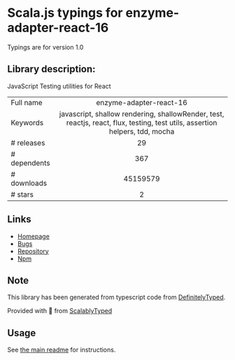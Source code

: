 
# Scala.js typings for enzyme-adapter-react-16

Typings are for version 1.0

## Library description:
JavaScript Testing utilities for React

|                    |                 |
| ------------------ | :-------------: |
| Full name          | enzyme-adapter-react-16 |
| Keywords           | javascript, shallow rendering, shallowRender, test, reactjs, react, flux, testing, test utils, assertion helpers, tdd, mocha |
| # releases         | 29 |
| # dependents       | 367 |
| # downloads        | 45159579 |
| # stars            | 2 |

## Links
- [Homepage](http://airbnb.io/enzyme/)
- [Bugs](https://github.com/airbnb/enzyme/issues)
- [Repository](https://github.com/airbnb/enzyme)
- [Npm](https://www.npmjs.com/package/enzyme-adapter-react-16)
    


## Note
This library has been generated from typescript code from [DefinitelyTyped](https://definitelytyped.org).

Provided with :purple_heart: from [ScalablyTyped](https://github.com/oyvindberg/ScalablyTyped)

## Usage
See [the main readme](../../readme.md) for instructions.


